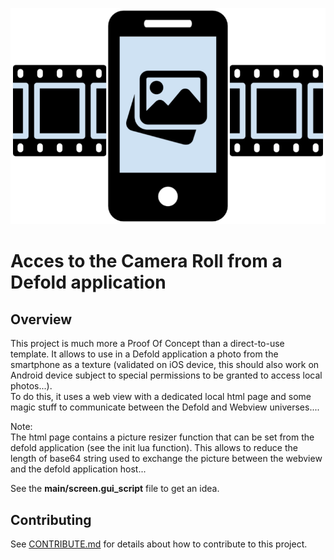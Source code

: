 ![camera roll](./docs/camera-roll_logo.png)

# Acces to the Camera Roll from a Defold application


## Overview
This project is much more a Proof Of Concept than a direct-to-use template.
It allows to use in a Defold application a photo from the smartphone as a texture (validated on iOS device, this should also work on Android device subject to special permissions to be granted to access local photos...).  
To do this, it uses a web view with a dedicated local html page and some magic stuff to communicate between the Defold and Webview universes....

Note:    
The html page contains a picture resizer function that can be set from the defold application (see the init lua function). This allows to reduce the length of base64 string used to exchange the picture between the webview and the defold application host...

See the **main/screen.gui_script** file to get an idea.

## Contributing
See [CONTRIBUTE.md](./CONTRIBUTE.md) for details about how to contribute to this project.


